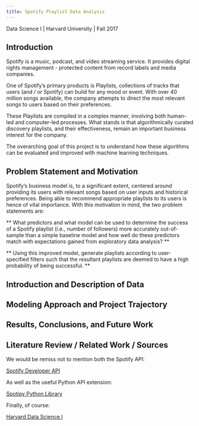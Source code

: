 ```yaml
---
title: Spotify Playlist Data Analysis
---
```


Data Science I | Harvard University | Fall 2017


## Introduction

Spotify is a music, podcast, and video streaming service. It provides digital rights management - protected content from record labels and media companies. One of Spotify’s primary products is Playlists, collections of tracks that users (and / or Spotify) can build for any mood or event. With over 40 million songs available, the company attempts to direct the most relevant songs to users based on their preferences.
These Playlists are compiled in a complex manner, involving both human-led and computer-led processes. What stands is that algorithmically curated discovery playlists, and their effectiveness, remain an important business interest for the company. 

The overarching goal of this project is to understand how these algorithms can be evaluated and improved with machine learning techniques.

## Problem Statement and Motivation

Spotify’s business model is, to a significant extent, centered around providing its users with relevant songs based on user inputs and historical preferences. Being able to recommend appropriate playlists to its users is hence of vital importance. With this motivation in mind, the two problem statements are:

** What predictors and what model can be used to determine the success of a Spotify playlist (i.e., number of followers) more accurately out-of-sample than a simple baseline model and how well do these predictors match with expectations gained from exploratory data analysis? **

** Using this improved model, generate playlists according to user-specified filters such that the resultant playlists are deemed to have a high probability of being successful. **

## Introduction and Description of Data



## Modeling Approach and Project Trajectory



## Results, Conclusions, and Future Work



## Literature Review / Related Work / Sources

We would be remiss not to mention both the Spotify API:

[Spotify Developer API](https://developer.spotify.com)

As well as the useful Python API extension:

[Spotipy Python Library](https://github.com/plamere/spotipy)

Finally, of course:

[Harvard Data Science I](https://cs109.github.io/a-2017/)